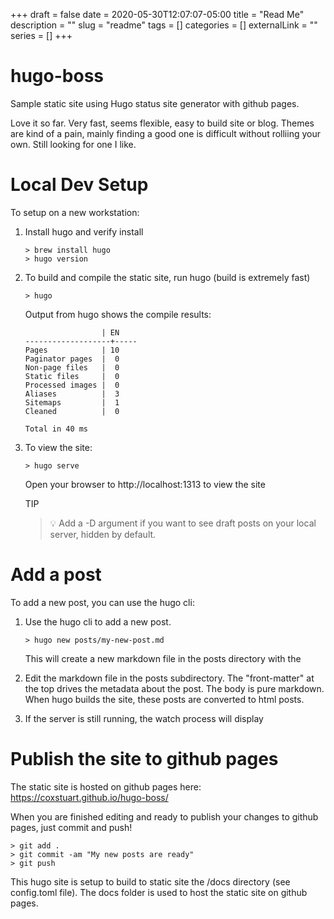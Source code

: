 +++ 
draft = false
date = 2020-05-30T12:07:07-05:00
title = "Read Me"
description = ""
slug = "readme" 
tags = []
categories = []
externalLink = ""
series = []
+++
# hugo-boss
Sample static site using Hugo status site generator with github pages.

Love it so far.  Very fast, seems flexible, easy to build site or blog.
Themes are kind of a pain, mainly finding a good one is difficult without rolliing your own.  Still looking for one I like.

# Local Dev Setup
To setup on a new workstation:
1. Install hugo and verify install
   
    ```
    > brew install hugo
    > hugo version
    ```

2. To build and compile the static site, run hugo (build is extremely fast)

    ```
    > hugo
    ```

    Output from hugo shows the compile results:

    ``` 
                     | EN  
    -------------------+-----
    Pages            | 10  
    Paginator pages  |  0  
    Non-page files   |  0  
    Static files     |  0  
    Processed images |  0  
    Aliases          |  3  
    Sitemaps         |  1  
    Cleaned          |  0  

    Total in 40 ms
    ```

3. To view the site:

    ```
    > hugo serve
    ```
    Open your browser to http://localhost:1313 to view the site

    TIP    
    > :bulb: Add a -D argument if you want to see draft posts on your local server, hidden by default.


# Add a post
To add a new post, you can use the hugo cli:

1. Use the hugo cli to add a new post.

    ```   
    > hugo new posts/my-new-post.md
    ```

    This will create a new markdown file in the posts directory with the 

2. Edit the markdown file in the posts subdirectory.  The "front-matter" at the top drives the metadata about the post.  The body is pure markdown. When hugo builds the site, these posts are converted to html posts.  
   
3. If the server is still running, the watch process will display
   
# Publish the site to github pages
The static site is hosted on github pages here:\
https://coxstuart.github.io/hugo-boss/

When you are finished editing and ready to publish your changes to github pages, just commit and push!

```
> git add .
> git commit -am "My new posts are ready" 
> git push
```

This hugo site is setup to build to static site the /docs directory (see config.toml file).  The docs folder is used to host the static site on github pages.

